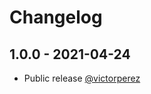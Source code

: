 # Changelog

## 1.0.0 - 2021-04-24
*  Public release [@victorperez](https://github.com/victorperez)
